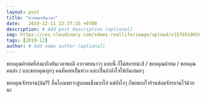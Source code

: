 ```yaml
---
layout: post
title: "ผ้าห่มมาทันเวลา"
date:   2019-12-11 22:37:15 +0700
description: # Add post description (optional)
img: https://res.cloudinary.com/sdees-reallife/image/upload/v1576510650/IMG_20191211_184453.jpg # Add image post (optional)
tags: [2019-12]
author: # Add name author (optional)
---
```

ขอบคุณผ้าห่มที่ส่งมาถึงทันเวลาพอดี อากาศหนาวๆ แบบนี้ ก็ไม่สบายน่ะสิ / ขอบคุณผ้าห่ม / ขอบคุณคนส่ง / และขอบคุณทุกๆ คนที่คอยเป็นห่วง และเป็นกำลังใจให้กันเสมอๆ

<i class="fa fa-child" style="color:plum"></i>

ขอบคุณจักรยาน(ล้ม?) ลื่นไถลเพราะสูบลมแข็งมากไป แต่ยังไงๆ ก็ขอขอบใจร้านซ่อมจักรยานไว้ด้วยนะ
